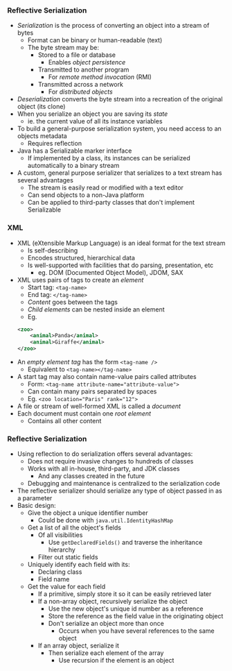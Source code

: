 ### Reflective Serialization
 - *Serialization* is the process of converting an object into a stream of bytes
	 - Format can be binary or human-readable (text)
	 - The byte stream may be:
		 - Stored to a file or database
			 - Enables *object persistence*
		 - Transmitted to another program
			 - For *remote method invocation* (RMI)
		 - Transmitted across a network
			 - For *distributed objects*
 - *Deserialization* converts the byte stream into a recreation of the original object (its clone)
 - When you serialize an object you are saving its *state*
	 - ie. the current value of all its instance variables
 - To build a general-purpose serialization system, you need access to an objects metadata
	 - Requires reflection
 - Java has a Serializable marker interface
	 - If implemented by a class, its instances can be serialized automatically to a binary stream
 - A custom, general purpose serializer that serializes to a text stream has several advantages
	 - The stream is easily read or modified with a text editor
	 - Can send objects to a non-Java platform
	 - Can be applied to third-party classes that don't implement Serializable

### XML
 - XML (eXtensible Markup Language) is an ideal format for the text stream
	 - Is self-describing
	 - Encodes structured, hierarchical data
	 - Is well-supported with facilities that do parsing, presentation, etc
		 - eg. DOM (Documented Object Model), JDOM, SAX
 - XML uses pairs of tags to create an *element*
	 - Start tag: `<tag-name>`
	 - End tag: `</tag-name>`
	 - *Content* goes between the tags
	 - *Child elements* can be nested inside an element
	 - Eg.
	```xml
	<zoo>
		<animal>Panda</animal>
		<animal>Giraffe</animal>
	</zoo>
	```
 - An *empty element tag* has the form `<tag-name />`
	 - Equivalent to `<tag-name></tag-name>`
 - A start tag may also contain name-value pairs called attributes
	 - Form:
	   `<tag-name attribute-name="attribute-value">`
	 - Can contain many pairs separated by spaces
	 - Eg. `<zoo location="Paris" rank="12">`
 - A file or stream of well-formed XML is called a *document*
 - Each document must contain one *root element*
	 - Contains all other content

### Reflective Serialization
 - Using reflection to do serialization offers several advantages:
	 - Does not require invasive changes to hundreds of classes
	 - Works with all in-house, third-party, and JDK classes
		 - And any classes created in the future
	 - Debugging and maintenance is centralized to the serialization code
 - The reflective serializer should serialize any type of object passed in as a parameter
 - Basic design:
	 - Give the object a unique identifier number
		 - Could be done with `java.util.IdentityHashMap`
	 - Get a list of all the object's fields
		 - Of all visibilities
			 - Use `getDeclaredFields()` and traverse the inheritance hierarchy
		 - Filter out static fields
	 - Uniquely identify each field with its:
		 - Declaring class
		 - Field name
	 - Get the value for each field
		 - If a primitive, simply store it so it can be easily retrieved later
		 - If a non-array object, recursively serialize the object
			 - Use the new object's unique id number as a reference
			 - Store the reference as the field value in the originating object
			 - Don't serialize an object more than once
				 - Occurs when you have several references to the same object
		 - If an array object, serialize it
			 - Then serialize each element of the array
				 - Use recursion if the element is an object

